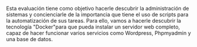 Esta evaluación tiene como objetivo hacerle descubrir la administración de sistemas y
concienciarle de la importancia que tiene el uso de scripts para la automatización de sus
tareas. Para ello, vamos a hacerle descubrir la tecnología "Docker"para que pueda instalar
un servidor web completo, capaz de hacer funcionar varios servicios como Wordpress,
Phpmyadmin y una base de datos.
